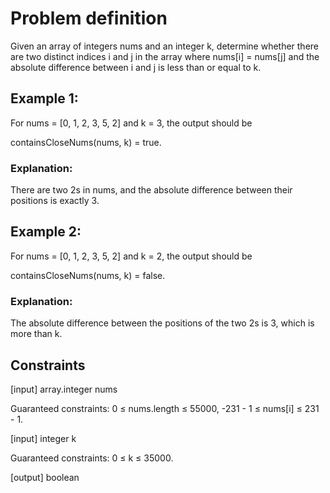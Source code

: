 # Problem definition

Given an array of integers nums and an integer k, determine whether there are two distinct indices i and j in the array where nums[i] = nums[j] and the absolute difference between i and j is less than or equal to k. 

 

## Example 1: 

For nums = [0, 1, 2, 3, 5, 2] and k = 3, the output should be 

containsCloseNums(nums, k) = true. 

### Explanation: 
There are two 2s in nums, and the absolute difference between their positions is exactly 3. 

 
## Example 2: 

For nums = [0, 1, 2, 3, 5, 2] and k = 2, the output should be 

containsCloseNums(nums, k) = false. 

### Explanation: 
The absolute difference between the positions of the two 2s is 3, which is more than k.

## Constraints
[input] array.integer nums 

Guaranteed constraints: 
0 ≤ nums.length ≤ 55000, 
-231 - 1 ≤ nums[i] ≤ 231 - 1. 

[input] integer k 

Guaranteed constraints: 
0 ≤ k ≤ 35000. 

[output] boolean 
